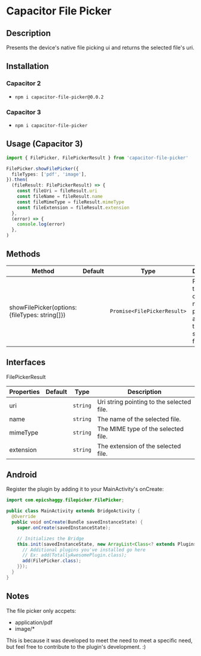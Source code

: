 # Capacitor File Picker

## Description

Presents the device's native file picking ui and returns the selected file's uri.

## Installation

### Capacitor 2

- `npm i capacitor-file-picker@0.0.2`

### Capacitor 3

- `npm i capacitor-file-picker`

## Usage (Capacitor 3)

```ts
import { FilePicker, FilePickerResult } from 'capacitor-file-picker'

FilePicker.showFilePicker({
  fileTypes: ['pdf', 'image'],
}).then(
  (fileResult: FilePickerResult) => {
    const fileUri = fileResult.uri
    const fileName = fileResult.name
    const fileMimeType = fileResult.mimeType
    const fileExtension = fileResult.extension
  },
  (error) => {
    console.log(error)
  },
)
```

## Methods

| Method                                         | Default | Type                        | Description                                                                       |
| ---------------------------------------------- | ------- | --------------------------- | --------------------------------------------------------------------------------- |
| showFilePicker(options: {fileTypes: string[]}) |         | `Promise<FilePickerResult>` | Presents the device's native file picking ui and returns the selected file's uri. |

## Interfaces

FilePickerResult

| Properties | Default | Type     | Description                               |
| ---------- | ------- | -------- | ----------------------------------------- |
| uri        |         | `string` | Uri string pointing to the selected file. |
| name       |         | `string` | The name of the selected file.            |
| mimeType   |         | `string` | The MIME type of the selected file.       |
| extension  |         | `string` | The extension of the selected file.       |

## Android

Register the plugin by adding it to your MainActivity's onCreate:

```java
import com.epicshaggy.filepicker.FilePicker;

public class MainActivity extends BridgeActivity {
  @Override
  public void onCreate(Bundle savedInstanceState) {
    super.onCreate(savedInstanceState);

    // Initializes the Bridge
    this.init(savedInstanceState, new ArrayList<Class<? extends Plugin>>() {{
      // Additional plugins you've installed go here
      // Ex: add(TotallyAwesomePlugin.class);
      add(FilePicker.class);
    }});
  }
}
```

## Notes

The file picker only accpets:

- application/pdf
- image/\*

This is because it was developed to meet the need to meet a specific need, but feel free to contribute to the plugin's development. :)
